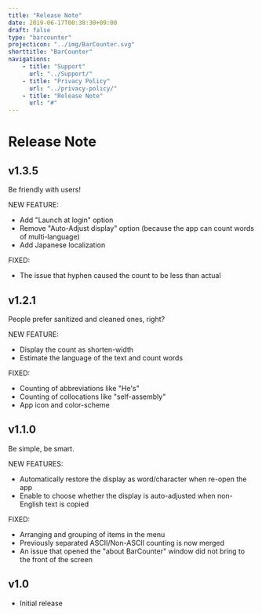 ```yaml
---
title: "Release Note"
date: 2019-06-17T00:38:30+09:00
draft: false
type: "barcounter"
projecticon: "../img/BarCounter.svg"
shorttitle: "BarCounter"
navigations:
    - title: "Support"
      url: "../Support/"
    - title: "Privacy Policy"
      url: "../privacy-policy/"
    - title: "Release Note"
      url: "#"
---
```


# Release Note

## v1.3.5

Be friendly with users!

NEW FEATURE:

- Add "Launch at login" option  
- Remove "Auto-Adjust display" option (because the app can count words of multi-language)  
- Add Japanese localization

FIXED:

- The issue that hyphen caused the count to be less than actual

## v1.2.1

People prefer sanitized and cleaned ones, right?

NEW FEATURE:

- Display the count as shorten-width  
- Estimate the language of the text and count words

FIXED:

- Counting of abbreviations like "He's"  
- Counting of collocations like "self-assembly"  
- App icon and color-scheme

## v1.1.0

Be simple, be smart.

NEW FEATURES:

- Automatically restore the display as word/character when re-open the app  
- Enable to choose whether the display is auto-adjusted when non-English text is copied

FIXED:

- Arranging and grouping of items in the menu  
- Previously separated ASCII/Non-ASCII counting is now merged  
- An issue that opened the "about BarCounter" window did not bring to the front of the screen

## v1.0

- Initial release

